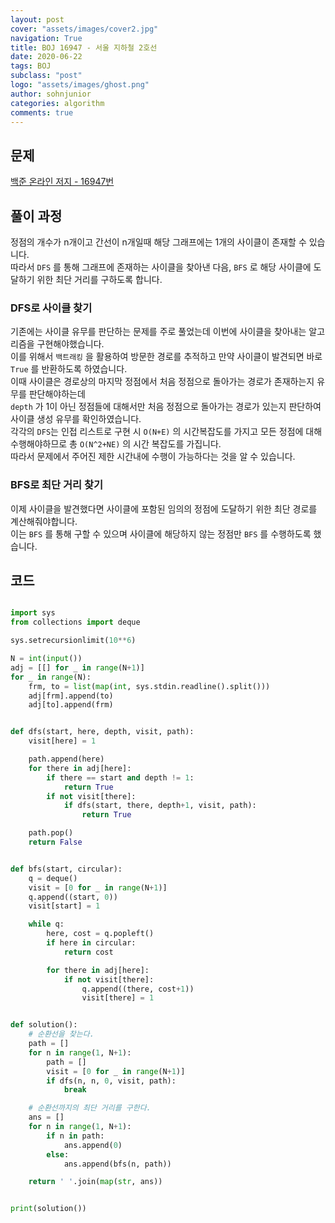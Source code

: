 ```yaml
---
layout: post
cover: "assets/images/cover2.jpg"
navigation: True
title: BOJ 16947 - 서울 지하철 2호선
date: 2020-06-22
tags: BOJ
subclass: "post"
logo: "assets/images/ghost.png"
author: sohnjunior
categories: algorithm
comments: true
---
```


## 문제

[백준 온라인 저지 - 16947번](https://www.acmicpc.net/problem/16947)

## 풀이 과정

정점의 개수가 n개이고 간선이 n개일때 해당 그래프에는 1개의 사이클이 존재할 수 있습니다. <br>
따라서 `DFS` 를 통해 그래프에 존재하는 사이클을 찾아낸 다음, `BFS` 로 해당 사이클에 도달하기 위한 최단 거리를 구하도록 합니다. <br>

### DFS로 사이클 찾기

기존에는 사이클 유무를 판단하는 문제를 주로 풀었는데 이번에 사이클을 찾아내는 알고리즘을 구현해야했습니다. <br>
이를 위해서 `백트래킹` 을 활용하여 방문한 경로를 추적하고 만약 사이클이 발견되면 바로 `True` 를 반환하도록 하였습니다. <br>
이때 사이클은 경로상의 마지막 정점에서 처음 정점으로 돌아가는 경로가 존재하는지 유무를 판단해야하는데 <br>
`depth` 가 1이 아닌 정점들에 대해서만 처음 정점으로 돌아가는 경로가 있는지 판단하여 사이클 생성 유무를 확인하였습니다. <br>
각각의 `DFS`는 인접 리스트로 구현 시 `O(N+E)` 의 시간복잡도를 가지고 모든 정점에 대해 수행해야하므로 총 `O(N^2+NE)` 의 시간 복잡도를 가집니다. <br>
따라서 문제에서 주어진 제한 시간내에 수행이 가능하다는 것을 알 수 있습니다. <br>

### BFS로 최단 거리 찾기

이제 사이클을 발견했다면 사이클에 포함된 임의의 정점에 도달하기 위한 최단 경로를 계산해줘야합니다. <br>
이는 `BFS` 를 통해 구할 수 있으며 사이클에 해당하지 않는 정점만 `BFS` 를 수행하도록 했습니다. <br>

## 코드

```python

import sys
from collections import deque

sys.setrecursionlimit(10**6)

N = int(input())
adj = [[] for _ in range(N+1)]
for _ in range(N):
    frm, to = list(map(int, sys.stdin.readline().split()))
    adj[frm].append(to)
    adj[to].append(frm)


def dfs(start, here, depth, visit, path):
    visit[here] = 1

    path.append(here)
    for there in adj[here]:
        if there == start and depth != 1:
            return True
        if not visit[there]:
            if dfs(start, there, depth+1, visit, path):
                return True

    path.pop()
    return False


def bfs(start, circular):
    q = deque()
    visit = [0 for _ in range(N+1)]
    q.append((start, 0))
    visit[start] = 1

    while q:
        here, cost = q.popleft()
        if here in circular:
            return cost

        for there in adj[here]:
            if not visit[there]:
                q.append((there, cost+1))
                visit[there] = 1


def solution():
    # 순환선을 찾는다.
    path = []
    for n in range(1, N+1):
        path = []
        visit = [0 for _ in range(N+1)]
        if dfs(n, n, 0, visit, path):
            break

    # 순환선까지의 최단 거리를 구한다.
    ans = []
    for n in range(1, N+1):
        if n in path:
            ans.append(0)
        else:
            ans.append(bfs(n, path))

    return ' '.join(map(str, ans))


print(solution())

```
